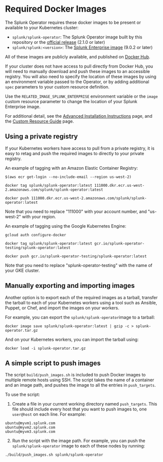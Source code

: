 # Required Docker Images

The Splunk Operator requires these docker images to be present or available to your Kubernetes cluster:

* `splunk/splunk-operator`: The Splunk Operator image built by this repository or the [official release](https://hub.docker.com/r/splunk/splunk-operator) (2.1.0 or later)
* `splunk/splunk:<version>`: The [Splunk Enterprise image](https://github.com/splunk/docker-splunk) (9.0.2 or later)

All of these images are publicly available, and published on [Docker Hub](https://hub.docker.com/).

If your cluster does not have access to pull directly from Docker Hub, you will need to manually download and push these images to an accessible registry. You will also need to specify the location of these images by using an environment variable passed to the Operator, or by adding additional `spec` parameters to your 
custom resource definition.

Use the `RELATED_IMAGE_SPLUNK_ENTERPRISE` environment variable or the `image` custom resource parameter to change the location of your Splunk Enterprise image. 

For additional detail, see the [Advanced Installation Instructions](Install.md) page, and the [Custom Resource Guide](CustomResources.md) page.


## Using a private registry

If your Kubernetes workers have access to pull from a private registry, it is easy to retag and push the required images to directly to your private registry.

An example of tagging with an Amazon Elastic Container Registry: 

```
$(aws ecr get-login --no-include-email --region us-west-2)

docker tag splunk/splunk-operator:latest 111000.dkr.ecr.us-west-2.amazonaws.com/splunk/splunk-operator:latest

docker push 111000.dkr.ecr.us-west-2.amazonaws.com/splunk/splunk-operator:latest
```

Note that you need to replace "111000" with your account number, and "us-west-2" with your region.

An example of tagging using the Google Kubernetes Engine:

```
gcloud auth configure-docker

docker tag splunk/splunk-operator:latest gcr.io/splunk-operator-testing/splunk-operator:latest

docker push gcr.io/splunk-operator-testing/splunk-operator:latest
```

Note that you need to replace "splunk-operator-testing" with the name of your GKE cluster.


## Manually exporting and importing images

Another option is to export each of the required images as a tarball, transfer the tarball to each of your Kubernetes workers using a tool such as Ansible, Puppet, or Chef, and import the images on your workers.

For example, you can export the `splunk/splunk-operator`image to a tarball:

```
docker image save splunk/splunk-operator:latest | gzip -c > splunk-operator.tar.gz
```

And on your Kubernetes workers, you can import the tarball using:

```
docker load -i splunk-operator.tar.gz
```


## A simple script to push images

The script `build/push_images.sh`  is included to push Docker images to multiple remote hosts using SSH. The script takes the name of a container and an image path, and pushes the image to all the entries in `push_targets`. 

To use the script:

1. Create a file in your current working directory named `push_targets`. This file should include every host that you want to push images to, one `user@host` on each line. For example:

```
ubuntu@myvm1.splunk.com
ubuntu@myvm2.splunk.com
ubuntu@myvm3.splunk.com
```

2. Run the script with the image path. For example, you can push the `splunk/splunk-operator` image to each of these nodes by running:

```
./build/push_images.sh splunk/splunk-operator
```
